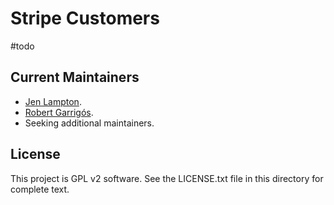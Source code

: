 # Stripe Customers

#todo


Current Maintainers
-------------------

- [Jen Lampton](https://github.com/jenlampton).
- [Robert Garrigós](https://github.com/robertgarrigos).
- Seeking additional maintainers.

## License

This project is GPL v2 software. See the LICENSE.txt file in this directory for
complete text.
